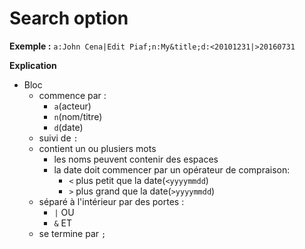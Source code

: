 # Search option

<b>Exemple :</b>
`a:John Cena|Edit Piaf;n:My&title;d:<20101231|>20160731`

<b>Explication</b>
- Bloc
  - commence par :
    - `a`(acteur)
    - `n`(nom/titre)
    - `d`(date)
  - suivi de `:`
  - contient un ou plusiers mots
    - les noms peuvent contenir des espaces
    - la date doit commencer par un opérateur de compraison:
      - `<` plus petit que la date(`<yyyymmdd`)
      - `>` plus grand que la date(`>yyyymmdd`)
  - séparé à l'intérieur par des portes :
    - `|` OU
    - `&` ET
  - se termine par `;`
